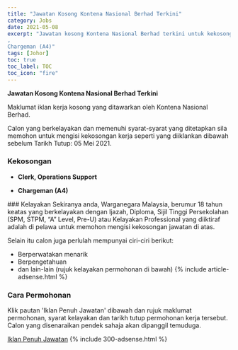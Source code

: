 ```yaml
---
title: "Jawatan Kosong Kontena Nasional Berhad Terkini" 
category: Jobs 
date: 2021-05-08 
excerpt: "Jawatan kosong Kontena Nasional Berhad terkini untuk kekosongan Clerk, Operations Support 
,
Chargeman (A4)" 
tags: [Johor] 
toc: true 
toc_label: TOC 
toc_icon: "fire" 
--- 
```


**Jawatan Kosong Kontena Nasional Berhad Terkini**

Maklumat iklan kerja kosong yang ditawarkan oleh Kontena Nasional Berhad. 

Calon yang berkelayakan dan memenuhi syarat-syarat yang ditetapkan sila memohon untuk mengisi kekosongan kerja seperti yang diiklankan dibawah sebelum Tarikh Tutup: 05 Mei 2021. 
### Kekosongan 
<ul>
<li>
<p><strong>Clerk, Operations Support&#160;</strong></p>
</li>
<li>
<p><strong>Chargeman (A4)</strong></p>
</li>
</ul> 
### Kelayakan 
Sekiranya anda, Warganegara Malaysia, berumur 18 tahun keatas yang berkelayakan dengan Ijazah, Diploma, Sijil Tinggi Persekolahan (SPM, STPM, “A” Level, Pre-U) atau Kelayakan Professional yang diiktiraf adalah di pelawa untuk memohon mengisi kekosongan jawatan di atas.

Selain itu calon juga perlulah mempunyai ciri-ciri berikut:
- Berperwatakan menarik
- Berpengetahuan
- dan lain-lain (rujuk kelayakan permohonan di bawah) 
{% include article-adsense.html %} 
### Cara Permohonan 
Klik pautan 'Iklan Penuh Jawatan' dibawah dan rujuk maklumat permohonan, syarat kelayakan dan tarikh tutup permohonan kerja tersebut.
Calon yang disenaraikan pendek sahaja akan dipanggil temuduga.

<a href="https://www.jobstreet.com.my/en/job-search/jobs-at-kontena-nasional-berhad/" class="btn btn--info" target="_blank" rel="nofollow noopenner">Iklan Penuh Jawatan</a> 
{% include 300-adsense.html %} 